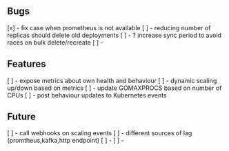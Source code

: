 ## Bugs
[x] - fix case when prometheus is not available
[ ] - reducing number of replicas should delete old deployments
[ ] - ? increase sync period to avoid races on bulk delete/recreate
[ ] - 
## Features
[ ] - expose metrics about own health and behaviour
[ ] - dynamic scaling up/down based on metrics
[ ] - update GOMAXPROCS based on number of CPUs
[ ] - post behaviour updates to Kubernetes events
## Future
[ ] - call webhooks on scaling events 
[ ] - different sources of lag (promtheus,kafka,http endpoint)
[ ] - 
[ ] - 